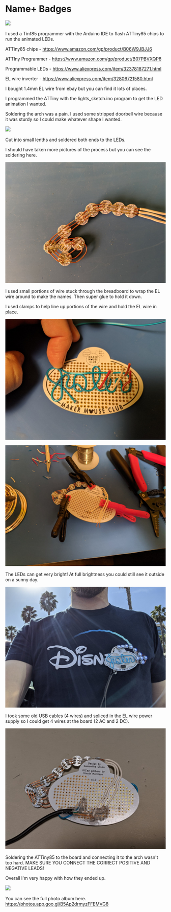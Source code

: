 # Name+ Badges

![](/img/justin.gif)

I used a Tinf85 programmer with the Arduino IDE to flash ATTiny85 chips to run the animated LEDs.

ATTiny85 chips - https://www.amazon.com/gp/product/B06W9JBJJ6

ATTIny Programmer - https://www.amazon.com/gp/product/B07PBVXQP8

Programmable LEDs - https://www.aliexpress.com/item/32378187271.html

EL wire inverter - https://www.aliexpress.com/item/32806721580.html

I bought 1.4mm EL wire from ebay but you can find it lots of places.

I programmed the ATTiny with the lights_sketch.ino program to get the LED animation I wanted.

Soldering the arch was a pain.
I used some stripped doorbell wire because it was sturdy so I could make whatever shape I wanted.

![](/img/arch-front.png)

Cut into small lenths and soldered both ends to the LEDs.

I should have taken more pictures of the process but you can see the soldering here.

![](/img/arch-back.jpg)

I used small portions of wire stuck through the breadboard to wrap the EL wire around to make the names.
Then super glue to hold it down.

I used clamps to help line up portions of the wire and hold the EL wire in place.

![](/img/el-wire.jpg)

![](/img/badge-clamps.jpg)

The LEDs can get very bright!
At full brightness you could still see it outside on a sunny day.

![](/img/badge-outside.jpg)

I took some old USB cables (4 wires) and spliced in the EL wire power supply so I could get 4 wires at the board (2 AC and 2 DC).

![](/img/badge-back.jpg)

Soldering the ATTiny85 to the board and connecting it to the arch wasn't too hard.
MAKE SURE YOU CONNECT THE CORRECT POSITIVE AND NEGATIVE LEADS!

Overall I'm very happy with how they ended up.

![](/img/badges.gif)

You can see the full photo album here. https://photos.app.goo.gl/B5Ap2drmyzFFEMVG8

